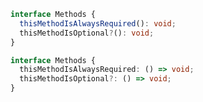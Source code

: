 ```ts twoslash
interface Methods {
  thisMethodIsAlwaysRequired(): void;
  thisMethodIsOptional?(): void;
}
```

```ts twoslash
interface Methods {
  thisMethodIsAlwaysRequired: () => void;
  thisMethodIsOptional?: () => void;
}
```
